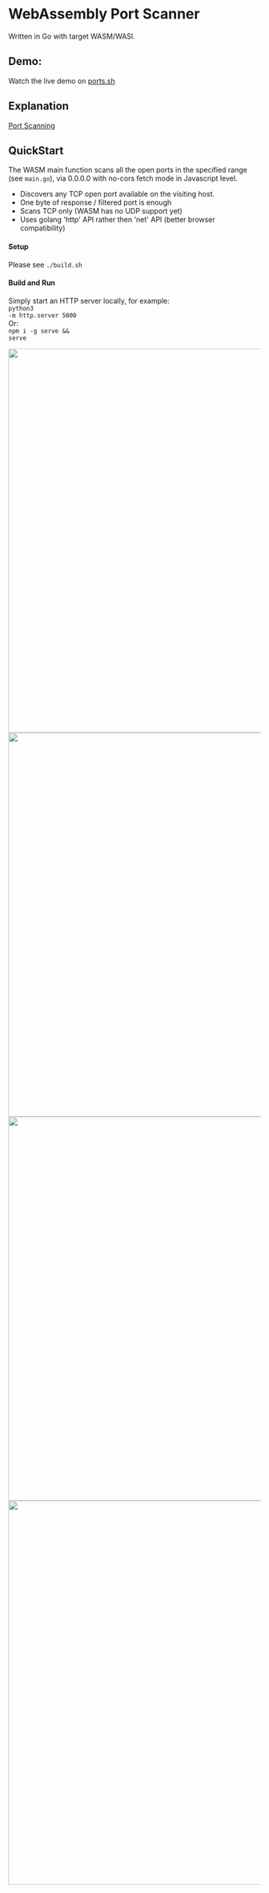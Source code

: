 # WebAssembly Port Scanner
Written in Go with target WASM/WASI.<br>

## Demo:
Watch the live demo on <a href="http://ports.sh/">ports.sh</a>

## Explanation
<a href="https://infosecwriteups.com/identify-website-users-by-client-port-scanning-using-webassembly-and-go-e9798b4aa05c">Port Scanning</a>

## QuickStart
The WASM main function scans all the open ports in the specified range (see <code>main.go</code>), via 0.0.0.0 with no-cors fetch mode in Javascript level.<br>
* Discovers any TCP open port available on the visiting host.<br>
* One byte of response / filtered port is enough
* Scans TCP only (WASM has no UDP support yet)
* Uses golang 'http' API rather then 'net' API (better browser compatibility)
#### Setup
Please see <code>./build.sh</code>
#### Build and Run
Simply start an HTTP server locally, for example:
<br><code>python3 -m http.server 5000</code><br>Or:<br><code>npm i -g serve && serve</code><br>


<img width="765" alt="" src="https://user-images.githubusercontent.com/19243302/126895841-99ad3ca7-fcc1-42e5-8094-50516b73ec21.png">
<img width="765" alt="" src="https://user-images.githubusercontent.com/19243302/145462240-56038b75-0bfd-4fcb-95c3-f60c3ab3b3e8.png">
<img width="765" alt="" src="https://user-images.githubusercontent.com/19243302/126895866-4cc8d000-69b4-4a78-b970-682403ffbe0b.png">
<img width="765" alt="" src="https://user-images.githubusercontent.com/19243302/126895879-97af4744-2f93-4b8d-b71e-a78ebc03ce46.png">

